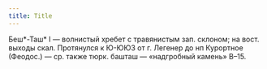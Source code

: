 ```yaml
---
title: Title
---
```


Беш*-Таш* I — волнистый хребет с травянистым зап. склоном; на вост. выходы скал.
Протянулся к Ю-ЮЮЗ от г. Легенер до нп Курортное (Феодос.) — ср. также тюрк.
башташ — «надгробный камень» В–15.
